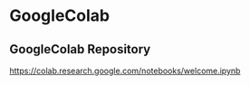 # GoogleColab

## GoogleColab Repository

https://colab.research.google.com/notebooks/welcome.ipynb
